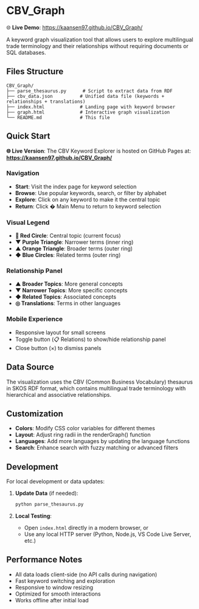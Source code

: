 # CBV_Graph

🌐 **Live Demo**: https://kaansen97.github.io/CBV_Graph/

A keyword graph visualization tool that allows users to explore multilingual trade terminology and their relationships without requiring documents or SQL databases.

## Files Structure

```
CBV_Graph/
├── parse_thesaurus.py      # Script to extract data from RDF
├── cbv_data.json          # Unified data file (keywords + relationships + translations)
├── index.html             # Landing page with keyword browser
├── graph.html             # Interactive graph visualization
└── README.md              # This file
```

## Quick Start

**🌐 Live Version**: The CBV Keyword Explorer is hosted on GitHub Pages at:
**https://kaansen97.github.io/CBV_Graph/**


### Navigation
- **Start**: Visit the index page for keyword selection
- **Browse**: Use popular keywords, search, or filter by alphabet
- **Explore**: Click on any keyword to make it the central topic
- **Return**: Click � Main Menu to return to keyword selection

### Visual Legend
- **🔴 Red Circle**: Central topic (current focus)
- **▼ Purple Triangle**: Narrower terms (inner ring)
- **▲ Orange Triangle**: Broader terms (outer ring)  
- **◆ Blue Circles**: Related terms (outer ring)

### Relationship Panel
- **▲ Broader Topics**: More general concepts
- **▼ Narrower Topics**: More specific concepts  
- **◆ Related Topics**: Associated concepts
- **◎ Translations**: Terms in other languages

### Mobile Experience
- Responsive layout for small screens
- Toggle button (📋 Relations) to show/hide relationship panel
- Close button (×) to dismiss panels

## Data Source

The visualization uses the CBV (Common Business Vocabulary) thesaurus in SKOS RDF format, which contains multilingual trade terminology with hierarchical and associative relationships.

## Customization

- **Colors**: Modify CSS color variables for different themes
- **Layout**: Adjust ring radii in the renderGraph() function
- **Languages**: Add more languages by updating the language functions
- **Search**: Enhance search with fuzzy matching or advanced filters

## Development

For local development or data updates:

1. **Update Data** (if needed):
   ```bash
   python parse_thesaurus.py
   ```

2. **Local Testing**:
   - Open `index.html` directly in a modern browser, or
   - Use any local HTTP server (Python, Node.js, VS Code Live Server, etc.)

## Performance Notes

- All data loads client-side (no API calls during navigation)
- Fast keyword switching and exploration
- Responsive to window resizing
- Optimized for smooth interactions
- Works offline after initial load

